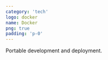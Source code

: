 ```yaml
---
category: 'tech'
logo: docker
name: Docker
png: true
padding: 'p-0'
---
```


Portable development and deployment.
